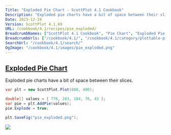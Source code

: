 ```yaml
---
Title: "Exploded Pie Chart - ScottPlot 4.1 Cookbook"
Description: "Exploded pie charts have a bit of space between their slices."
Date: 2023-12-24
Version: ScottPlot 4.1.69
URL: /cookbook/4.1/recipes/pie_exploded/
BreadcrumbNames: ["ScottPlot 4.1 Cookbook", "Pie Chart", "Exploded Pie Chart"]
BreadcrumbUrls: ["/cookbook/4.1/", "/cookbook/4.1/category/plottable-pie", "/cookbook/4.1/recipes/pie_exploded/"]
SearchUrl: "/cookbook/4.1/search/"
OgImage: "/cookbook/4.1/images/pie_exploded.png"
---
```


<h2><a id='exploded-pie-chart' href='/cookbook/4.1/recipes/pie_exploded/'>Exploded Pie Chart</a></h2>

Exploded pie charts have a bit of space between their slices.

```cs
var plt = new ScottPlot.Plot(600, 400);

double[] values = { 778, 283, 184, 76, 43 };
var pie = plt.AddPie(values);
pie.Explode = true;

plt.SaveFig("pie_exploded.png");
```

<img src='../../images/pie_exploded.png' class='d-block mx-auto my-5' />


